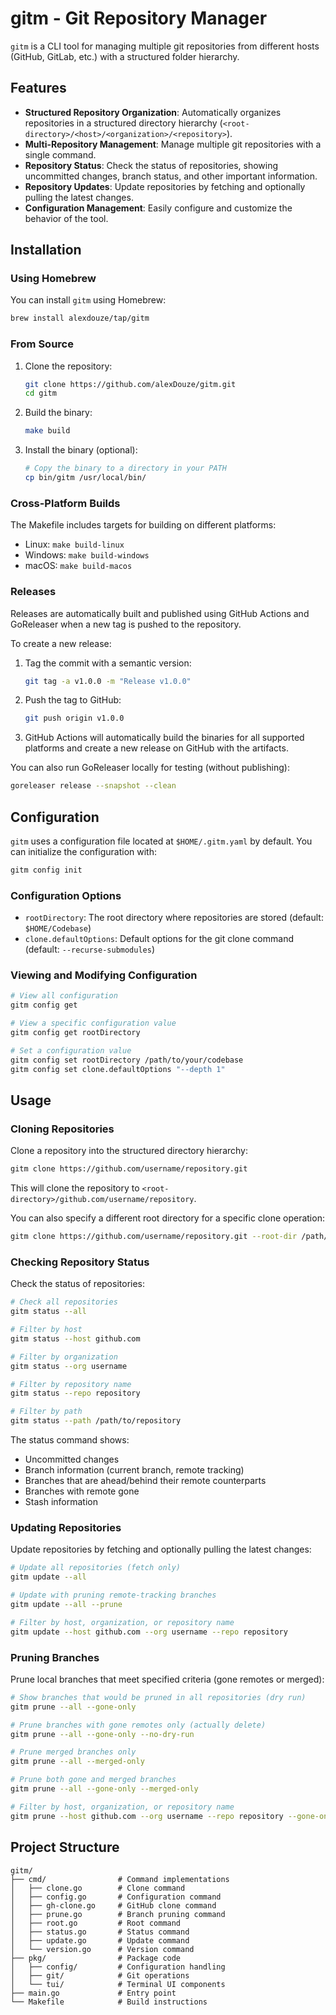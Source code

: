 # gitm - Git Repository Manager

`gitm` is a CLI tool for managing multiple git repositories from different hosts (GitHub, GitLab, etc.) with a structured folder hierarchy.

## Features

- **Structured Repository Organization**: Automatically organizes repositories in a structured directory hierarchy (`<root-directory>/<host>/<organization>/<repository>`).
- **Multi-Repository Management**: Manage multiple git repositories with a single command.
- **Repository Status**: Check the status of repositories, showing uncommitted changes, branch status, and other important information.
- **Repository Updates**: Update repositories by fetching and optionally pulling the latest changes.
- **Configuration Management**: Easily configure and customize the behavior of the tool.

## Installation

### Using Homebrew

You can install `gitm` using Homebrew:

```bash
brew install alexdouze/tap/gitm
```

### From Source

1. Clone the repository:
   ```bash
   git clone https://github.com/alexDouze/gitm.git
   cd gitm
   ```

2. Build the binary:
   ```bash
   make build
   ```

3. Install the binary (optional):
   ```bash
   # Copy the binary to a directory in your PATH
   cp bin/gitm /usr/local/bin/
   ```

### Cross-Platform Builds

The Makefile includes targets for building on different platforms:

- Linux: `make build-linux`
- Windows: `make build-windows`
- macOS: `make build-macos`

### Releases

Releases are automatically built and published using GitHub Actions and GoReleaser when a new tag is pushed to the repository.

To create a new release:

1. Tag the commit with a semantic version:
   ```bash
   git tag -a v1.0.0 -m "Release v1.0.0"
   ```

2. Push the tag to GitHub:
   ```bash
   git push origin v1.0.0
   ```

3. GitHub Actions will automatically build the binaries for all supported platforms and create a new release on GitHub with the artifacts.

You can also run GoReleaser locally for testing (without publishing):

```bash
goreleaser release --snapshot --clean
```

## Configuration

`gitm` uses a configuration file located at `$HOME/.gitm.yaml` by default. You can initialize the configuration with:

```bash
gitm config init
```

### Configuration Options

- `rootDirectory`: The root directory where repositories are stored (default: `$HOME/Codebase`)
- `clone.defaultOptions`: Default options for the git clone command (default: `--recurse-submodules`)

### Viewing and Modifying Configuration

```bash
# View all configuration
gitm config get

# View a specific configuration value
gitm config get rootDirectory

# Set a configuration value
gitm config set rootDirectory /path/to/your/codebase
gitm config set clone.defaultOptions "--depth 1"
```

## Usage

### Cloning Repositories

Clone a repository into the structured directory hierarchy:

```bash
gitm clone https://github.com/username/repository.git
```

This will clone the repository to `<root-directory>/github.com/username/repository`.

You can also specify a different root directory for a specific clone operation:

```bash
gitm clone https://github.com/username/repository.git --root-dir /path/to/directory
```

### Checking Repository Status

Check the status of repositories:

```bash
# Check all repositories
gitm status --all

# Filter by host
gitm status --host github.com

# Filter by organization
gitm status --org username

# Filter by repository name
gitm status --repo repository

# Filter by path
gitm status --path /path/to/repository
```

The status command shows:
- Uncommitted changes
- Branch information (current branch, remote tracking)
- Branches that are ahead/behind their remote counterparts
- Branches with remote gone
- Stash information

### Updating Repositories

Update repositories by fetching and optionally pulling the latest changes:

```bash
# Update all repositories (fetch only)
gitm update --all

# Update with pruning remote-tracking branches
gitm update --all --prune

# Filter by host, organization, or repository name
gitm update --host github.com --org username --repo repository
```

### Pruning Branches

Prune local branches that meet specified criteria (gone remotes or merged):

```bash
# Show branches that would be pruned in all repositories (dry run)
gitm prune --all --gone-only

# Prune branches with gone remotes only (actually delete)
gitm prune --all --gone-only --no-dry-run

# Prune merged branches only
gitm prune --all --merged-only

# Prune both gone and merged branches
gitm prune --all --gone-only --merged-only

# Filter by host, organization, or repository name
gitm prune --host github.com --org username --repo repository --gone-only
```

## Project Structure

```
gitm/
├── cmd/                # Command implementations
│   ├── clone.go        # Clone command
│   ├── config.go       # Configuration command
│   ├── gh-clone.go     # GitHub clone command
│   ├── prune.go        # Branch pruning command
│   ├── root.go         # Root command
│   ├── status.go       # Status command
│   ├── update.go       # Update command
│   └── version.go      # Version command
├── pkg/                # Package code
│   ├── config/         # Configuration handling
│   ├── git/            # Git operations
│   └── tui/            # Terminal UI components
├── main.go             # Entry point
└── Makefile            # Build instructions
```
